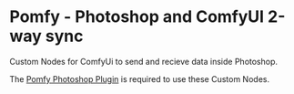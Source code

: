 # Pomfy - Photoshop and ComfyUI 2-way sync

Custom Nodes for ComfyUi to send and recieve data inside Photoshop.

The [Pomfy Photoshop Plugin](https://github.com/Millyarde/Pomfy-Plugin) is required to use these Custom Nodes.
